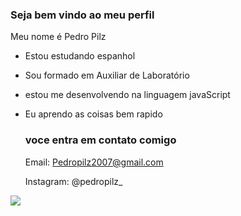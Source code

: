 ### Seja bem vindo ao meu perfil

Meu nome é Pedro Pilz

- Estou estudando espanhol
- Sou formado em Auxiliar de Laboratório
- estou me desenvolvendo na linguagem javaScript
- Eu aprendo as coisas bem rapido 

  ### voce entra em contato comigo
   Email: Pedropilz2007@gmail.com

  Instagram: @pedropilz_



![](https://media1.tenor.com/m/VmxCjy966YwAAAAd/the-wok-the-rock.gif)













